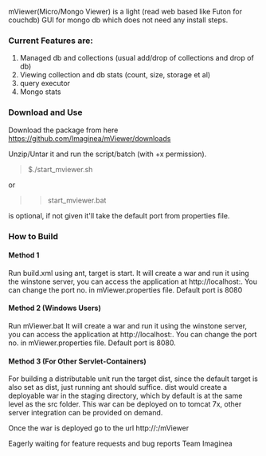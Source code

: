 mViewer(Micro/Mongo Viewer) is a light (read web based like Futon for couchdb) GUI for mongo db which does not need any install steps.

### Current Features are:

   1. Managed db and collections (usual add/drop of collections and drop of db)
   2. Viewing collection and db stats (count, size, storage et al)
   3. query executor
   4. Mongo stats

### Download and Use

Download the package from here https://github.com/Imaginea/mViewer/downloads

Unzip/Untar it and run the script/batch (with +x permission).

>
> $./start_mviewer.sh <port> 
>

or
> 
> >start_mviewer.bat <port>
>

<port> is optional, if not given it'll take the default port from properties file.


### How to Build


#### Method 1
Run build.xml using ant, target is start. It will create a war and run it using the winstone server, you can access the application at http://localhost:<port-no>. You can change the port no. in mViewer.properties file. Default port is 8080

#### Method 2 (Windows Users)
Run mViewer.bat It will create a war and run it using the winstone server, you can access the application at http://localhost:<port-no>. You can change the port no. in mViewer.properties file. Default port is 8080.


#### Method 3 (For Other Servlet-Containers)

For building a distributable unit run the target dist, since the default target is also set as dist, just running ant should suffice. dist would create a deployable war in the staging directory, which by default is at the same level as the src folder.
This war can be deployed on to tomcat 7x, other server integration can be provided on demand.

Once the war is deployed go to the url http://<server-ip>:<http-port>/mViewer


Eagerly waiting for feature requests and bug reports
Team Imaginea

